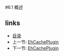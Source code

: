 #6.1 概述

## links
   * [目录](<preface.md>)
   * 上一节: [EhCachePlugin](<6.md>)
   * 下一节: [EhCachePlugin](<6.2.md>)

